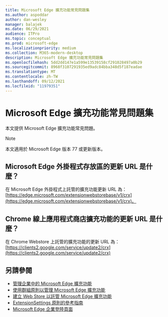 ```yaml
---
title: Microsoft Edge 擴充功能常見問題集
ms.author: aspoddar
author: dan-wesley
manager: balajek
ms.date: 06/29/2021
audience: ITPro
ms.topic: conceptual
ms.prod: microsoft-edge
ms.localizationpriority: medium
ms.collection: M365-modern-desktop
description: Microsoft Edge 擴充功能常見問題集
ms.openlocfilehash: 5dd2dd147e1a599e13539158cf291028497a0b29
ms.sourcegitcommit: 8968f3107291935ed9adc84bba348d5f187eadae
ms.translationtype: MT
ms.contentlocale: zh-TW
ms.lasthandoff: 09/12/2021
ms.locfileid: "11979351"
---
```

# <a name="faq-for-microsoft-edge-extensions"></a>Microsoft Edge 擴充功能常見問題集

本文提供 Microsoft Edge 擴充功能常見問題。

> [!NOTE]
> 本文適用於 Microsoft Edge 版本 77 或更新版本。

## <a name="what-is-the-update-url-for-the-microsoft-edge-add-ons-store"></a>Microsoft Edge 外掛程式存放區的更新 URL 是什麼？

在 Microsoft Edge 外掛程式上託管的擴充功能更新 URL 為：[https://edge.microsoft.com/extensionwebstorebase/v1/crx](https://edge.microsoft.com/extensionwebstorebase/v1/crx)。

## <a name="what-is-the-update-url-for-chrome-web-store-extensions"></a>Chrome 線上應用程式商店擴充功能的更新 URL 是什麼？

在 Chrome Webstore 上託管的擴充功能的更新 URL 為：[https://clients2.google.com/service/update2/crx](https://clients2.google.com/service/update2/crx)

## <a name="see-also"></a>另請參閱

- [管理企業中的 Microsoft Edge 擴充功能](microsoft-edge-manage-extensions.md)
- [使用群組原則以管理 Microsoft Edge 擴充功能](microsoft-edge-manage-extensions-policies.md)
- [建立 Web Store 以託管 Microsoft Edge 擴充功能](microsoft-edge-manage-extensions-webstore.md)
- [ExtensionSettings 原則的參考指南](microsoft-edge-manage-extensions-ref-guide.md)
- [Microsoft Edge 企業登陸頁面](https://aka.ms/EdgeEnterprise)
